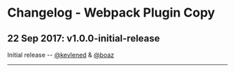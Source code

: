 # Changelog - Webpack Plugin Copy

<a name="1.0.0"></a>
## 22 Sep 2017: v1.0.0-initial-release

Initial release -- [@kevlened][@kevlened] & [@boaz][@boaz]

---

[@kevlened]: https://github.com/kevlened
[@boaz]: https://github.com/boazdejong
